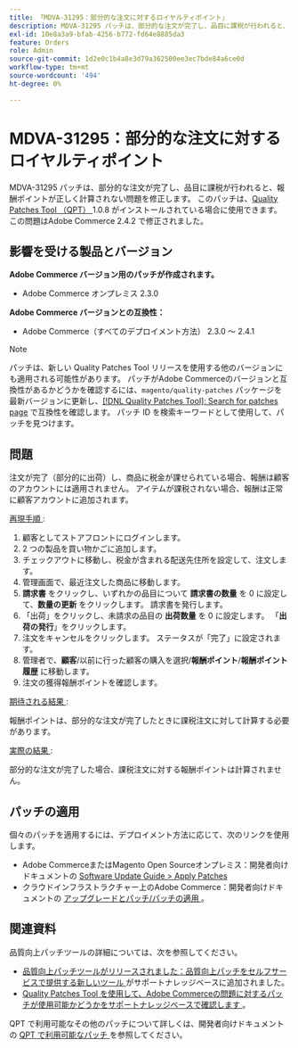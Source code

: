 ```yaml
---
title: 「MDVA-31295：部分的な注文に対するロイヤルティポイント」
description: MDVA-31295 パッチは、部分的な注文が完了し、品目に課税が行われると、報酬ポイントが正しく計算されない問題を修正します。 このパッチは、[Quality Patches Tool （QPT） ] （/help/announcements/adobe-commerce-announcements/magento-quality-patches-released-new-tool-to-self-serve-quality-patches.md） 1.0.8 がインストールされている場合に利用できます。 この問題はAdobe Commerce 2.4.2 で修正されました。
exl-id: 10e8a3a9-bfab-4256-b772-fd64e8885da3
feature: Orders
role: Admin
source-git-commit: 1d2e0c1b4a8e3d79a362500ee3ec7bde84a6ce0d
workflow-type: tm+mt
source-wordcount: '494'
ht-degree: 0%

---
```


# MDVA-31295：部分的な注文に対するロイヤルティポイント

MDVA-31295 パッチは、部分的な注文が完了し、品目に課税が行われると、報酬ポイントが正しく計算されない問題を修正します。 このパッチは、[Quality Patches Tool （QPT） ](/help/announcements/adobe-commerce-announcements/magento-quality-patches-released-new-tool-to-self-serve-quality-patches.md)1.0.8 がインストールされている場合に使用できます。 この問題はAdobe Commerce 2.4.2 で修正されました。

## 影響を受ける製品とバージョン

**Adobe Commerce バージョン用のパッチが作成されます。**

* Adobe Commerce オンプレミス 2.3.0

**Adobe Commerce バージョンとの互換性：**

* Adobe Commerce（すべてのデプロイメント方法） 2.3.0 ～ 2.4.1

>[!NOTE]
>
>パッチは、新しい Quality Patches Tool リリースを使用する他のバージョンにも適用される可能性があります。 パッチがAdobe Commerceのバージョンと互換性があるかどうかを確認するには、`magento/quality-patches` パッケージを最新バージョンに更新し、[[!DNL Quality Patches Tool]: Search for patches page](https://devdocs.magento.com/quality-patches/tool.html#patch-grid) で互換性を確認します。 パッチ ID を検索キーワードとして使用して、パッチを見つけます。

## 問題

注文が完了（部分的に出荷）し、商品に税金が課せられている場合、報酬は顧客のアカウントには適用されません。 アイテムが課税されない場合、報酬は正常に顧客アカウントに追加されます。

<u> 再現手順 </u>:

1. 顧客としてストアフロントにログインします。
1. 2 つの製品を買い物かごに追加します。
1. チェックアウトに移動し、税金が含まれる配送先住所を設定して、注文します。
1. 管理画面で、最近注文した商品に移動します。
1. **請求書** をクリックし、いずれかの品目について **請求書の数量** を 0 に設定して、**数量の更新** をクリックします。 請求書を発行します。
1. 「出荷」をクリックし、未請求の品目の **出荷数量** を 0 に設定します。 「**出荷の発行**」をクリックします。
1. 注文をキャンセルをクリックします。 ステータスが「完了」に設定されます。
1. 管理者で、**顧客**/以前に行った顧客の購入を選択/**報酬ポイント**/**報酬ポイント履歴** に移動します。
1. 注文の獲得報酬ポイントを確認します。

<u> 期待される結果 </u>:

報酬ポイントは、部分的な注文が完了したときに課税注文に対して計算する必要があります。

<u> 実際の結果 </u>:

部分的な注文が完了した場合、課税注文に対する報酬ポイントは計算されません。

## パッチの適用

個々のパッチを適用するには、デプロイメント方法に応じて、次のリンクを使用します。

* Adobe CommerceまたはMagento Open Sourceオンプレミス：開発者向けドキュメントの [Software Update Guide > Apply Patches](https://devdocs.magento.com/guides/v2.4/comp-mgr/patching/mqp.html)
* クラウドインフラストラクチャー上のAdobe Commerce：開発者向けドキュメントの [ アップグレードとパッチ/パッチの適用 ](https://devdocs.magento.com/cloud/project/project-patch.html)。

## 関連資料

品質向上パッチツールの詳細については、次を参照してください。

* [ 品質向上パッチツールがリリースされました：品質向上パッチをセルフサービスで提供する新しいツール ](/help/announcements/adobe-commerce-announcements/magento-quality-patches-released-new-tool-to-self-serve-quality-patches.md) がサポートナレッジベースに追加されました。
* [Quality Patches Tool を使用して、Adobe Commerceの問題に対するパッチが使用可能かどうかをサポートナレッジベースで確認します ](/help/support-tools/patches-available-in-qpt-tool/check-patch-for-magento-issue-with-magento-quality-patches.md)。

QPT で利用可能なその他のパッチについて詳しくは、開発者向けドキュメントの [QPT で利用可能なパッチ ](https://devdocs.magento.com/quality-patches/tool.html#patch-grid) を参照してください。
